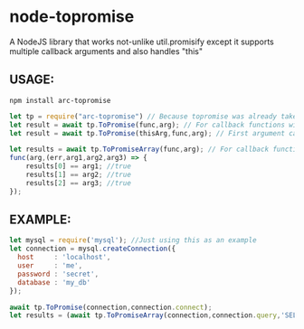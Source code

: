 # node-topromise

A NodeJS library that works not-unlike util.promisify except it supports multiple callback arguments and also handles "this"

## USAGE:

`npm install arc-topromise`

```js
let tp = require("arc-topromise") // Because topromise was already taken :^)
let result = await tp.ToPromise(func,arg); // For callback functions with 0 or 1 "value" arguments
let result = await tp.ToPromise(thisArg,func,arg); // First argument can be a object, used to correct "this"

let results = await tp.ToPromiseArray(func,arg); // For callback functions with more than 1 "value" argument
func(arg,(err,arg1,arg2,arg3) => {
	results[0] == arg1; //true
	results[1] == arg2; //true
	results[2] == arg3; //true
});

```

## EXAMPLE:

```js
let mysql = require('mysql'); //Just using this as an example
let connection = mysql.createConnection({
  host     : 'localhost',
  user     : 'me',
  password : 'secret',
  database : 'my_db'
});

await tp.ToPromise(connection,connection.connect);
let results = (await tp.ToPromiseArray(connection,connection.query,'SELECT 1 + 1 AS solution'))[0];
```
